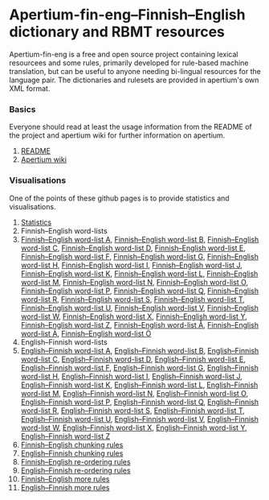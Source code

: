 # Apertium-fin-eng–Finnish–English dictionary and RBMT resources

Apertium-fin-eng is a free and open source project containing lexical resourcees
and some rules, primarily developed for rule-based machine translation, but
can be useful to anyone needing bi-lingual resources for the language pair.
The dictionaries and rulesets are provided in apertium's own XML format.

### Basics

Everyone should read at least the usage information from the README of the
project and apertium wiki for further information on apertium.

1. [README](https://github.com/apertium/apertium-fin-eng#README)
1. [Apertium wiki](https://wiki.apertium.org)

### Visualisations

One of the points of these github pages is to provide statistics and
visualisations.

1. [Statistics](statistics.html)
1. Finnish–English word-lists
  1. [Finnish–English word-list A](apertium-fin-eng.fin-eng.dix-a.html),
  [Finnish–English word-list B](apertium-fin-eng.fin-eng.dix-b.html),
  [Finnish–English word-list C](apertium-fin-eng.fin-eng.dix-c.html),
  [Finnish–English word-list D](apertium-fin-eng.fin-eng.dix-d.html),
  [Finnish–English word-list E](apertium-fin-eng.fin-eng.dix-e.html),
  [Finnish–English word-list F](apertium-fin-eng.fin-eng.dix-f.html),
  [Finnish–English word-list G](apertium-fin-eng.fin-eng.dix-g.html),
  [Finnish–English word-list H](apertium-fin-eng.fin-eng.dix-h.html),
  [Finnish–English word-list I](apertium-fin-eng.fin-eng.dix-i.html),
  [Finnish–English word-list J](apertium-fin-eng.fin-eng.dix-j.html),
  [Finnish–English word-list K](apertium-fin-eng.fin-eng.dix-k.html),
  [Finnish–English word-list L](apertium-fin-eng.fin-eng.dix-l.html),
  [Finnish–English word-list M](apertium-fin-eng.fin-eng.dix-m.html),
  [Finnish–English word-list N](apertium-fin-eng.fin-eng.dix-n.html),
  [Finnish–English word-list O](apertium-fin-eng.fin-eng.dix-o.html),
  [Finnish–English word-list P](apertium-fin-eng.fin-eng.dix-p.html),
  [Finnish–English word-list Q](apertium-fin-eng.fin-eng.dix-q.html),
  [Finnish–English word-list R](apertium-fin-eng.fin-eng.dix-r.html),
  [Finnish–English word-list S](apertium-fin-eng.fin-eng.dix-s.html),
  [Finnish–English word-list T](apertium-fin-eng.fin-eng.dix-t.html),
  [Finnish–English word-list U](apertium-fin-eng.fin-eng.dix-u.html),
  [Finnish–English word-list V](apertium-fin-eng.fin-eng.dix-v.html),
  [Finnish–English word-list W](apertium-fin-eng.fin-eng.dix-w.html),
  [Finnish–English word-list X](apertium-fin-eng.fin-eng.dix-x.html),
  [Finnish–English word-list Y](apertium-fin-eng.fin-eng.dix-y.html),
  [Finnish–English word-list Z](apertium-fin-eng.fin-eng.dix-z.html),
  [Finnish–English word-list Å](apertium-fin-eng.fin-eng.dix-å.html),
  [Finnish–English word-list Ä](apertium-fin-eng.fin-eng.dix-ä.html),
  [Finnish–English word-list Ö](apertium-fin-eng.fin-eng.dix-ö.html)
1. English–Finnish word-lists
  1. [English–Finnish word-list A](apertium-fin-eng.eng-fin.dix-a.html),
  [English–Finnish word-list B](apertium-fin-eng.eng-fin.dix-b.html),
  [English–Finnish word-list C](apertium-fin-eng.eng-fin.dix-c.html),
  [English–Finnish word-list D](apertium-fin-eng.eng-fin.dix-d.html),
  [English–Finnish word-list E](apertium-fin-eng.eng-fin.dix-e.html),
  [English–Finnish word-list F](apertium-fin-eng.eng-fin.dix-f.html),
  [English–Finnish word-list G](apertium-fin-eng.eng-fin.dix-g.html),
  [English–Finnish word-list H](apertium-fin-eng.eng-fin.dix-h.html),
  [English–Finnish word-list I](apertium-fin-eng.eng-fin.dix-i.html),
  [English–Finnish word-list J](apertium-fin-eng.eng-fin.dix-j.html),
  [English–Finnish word-list K](apertium-fin-eng.eng-fin.dix-k.html),
  [English–Finnish word-list L](apertium-fin-eng.eng-fin.dix-l.html),
  [English–Finnish word-list M](apertium-fin-eng.eng-fin.dix-m.html),
  [English–Finnish word-list N](apertium-fin-eng.eng-fin.dix-n.html),
  [English–Finnish word-list O](apertium-fin-eng.eng-fin.dix-o.html),
  [English–Finnish word-list P](apertium-fin-eng.eng-fin.dix-p.html),
  [English–Finnish word-list Q](apertium-fin-eng.eng-fin.dix-q.html),
  [English–Finnish word-list R](apertium-fin-eng.eng-fin.dix-r.html),
  [English–Finnish word-list S](apertium-fin-eng.eng-fin.dix-s.html),
  [English–Finnish word-list T](apertium-fin-eng.eng-fin.dix-t.html),
  [English–Finnish word-list U](apertium-fin-eng.eng-fin.dix-u.html),
  [English–Finnish word-list V](apertium-fin-eng.eng-fin.dix-v.html),
  [English–Finnish word-list W](apertium-fin-eng.eng-fin.dix-w.html),
  [English–Finnish word-list X](apertium-fin-eng.eng-fin.dix-x.html),
  [English–Finnish word-list Y](apertium-fin-eng.eng-fin.dix-y.html),
  [English–Finnish word-list Z](apertium-fin-eng.eng-fin.dix-z.html)
1. [Finnish–English chunking rules](apertium-fin-eng.fin-eng.t1x.html)
1. [English–Finnish chunking rules](apertium-fin-eng.eng-fin.t1x.html)
1. [Finnish–English re-ordering rules](apertium-fin-eng.fin-eng.t2x.html)
1. [English–Finnish re-ordering rules](apertium-fin-eng.eng-fin.t2x.html)
1. [Finnish–English more rules](apertium-fin-eng.fin-eng.t3x.html)
1. [English–Finnish more rules](apertium-fin-eng.eng-fin.t3x.html)

<!-- vim: set ft=markdown -->
